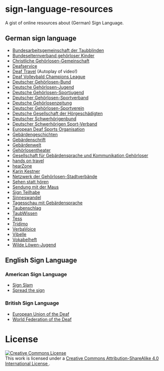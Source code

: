 # sign-language-resources

A gist of online resources about (German) Sign Language.

## German sign language

* [Bundesarbeitsgemeinschaft der Taubblinden](http://bundesarbeitsgemeinschaft-taubblinden.de/)
* [Bundeselternverband gehörloser Kinder](http://gehoerlosekinder.de/)
* [Christliche Gehörlosen-Gemeinschaft](http://cgg-online.de/)
* [Deafservice](http://www.deafservice.de/de/index.php)
* [Deaf Travel](http://www.deaftravel.de/) (Autoplay of video!)
* [Deaf Volleybald Champions League](http://www.dvcl.info/)
* [Deutscher Gehörlosen-Bund](http://www.gehoerlosen-bund.de)
* [Deutsche Gehörlosen-Jugend](http://www.gehoerlosen-jugend.de/)
* [Deutsche Gehörlosen-Sportjugend](http://www.dg-sportjugend.de/)
* [Deutscher Gehörlosen-Sportverband](http://www.dgs-vb.de/)
* [Deutsche Gehörlosenzeitung](http://www.gehoerlosenzeitung.de/)
* [Deutscher Gehörlosen-Sportverein](http://www.dg-sv.de/)
* [Deutsche Gesellschaft der Hörgeschädigten](http://www.deutsche-gesellschaft.de/)
* [Deutscher Schwerhörigenbund](http://www.schwerhoerigen-netz.de/MAIN/home.asp)
* [Deutscher Schwerhörigen Sport-Verband](http://www.d-s-s-v.de/)
* [European Deaf Sports Organisation](http://www.edso.eu/)
* [Gebärdengeschichten](http://kinderbuecher.gmu.de/#geschichten)
* [Gebärdenschrift](http://gebaerdenschrift.de/)
* [Gebärdenwelt](http://www.gebaerdenwelt.tv/)
* [Gehörlosentheater](http://www.gehoerlosentheater.de/)
* [Gesellschaft für Gebärdensprache und Kommunikation Gehörloser](https://www.idgs.uni-hamburg.de/ueber-das-institut/ggkg.html)
* [hands on travel](http://www.handsontvl.com/)
* [hearZone](http://www.hearzone.net/)
* [Karin Kestner](http://kestner.de/)
* [Netzwerk der Gehörlosen-Stadtverbände](http://www.net-gest.de/)
* [Sehen statt hören](https://www.br.de/br-fernsehen/sendungen/sehen-statt-hoeren/index.html)
* [Sendung mit der Maus](http://www.wdrmaus.de/aktuelle-sendung/gebaerden.php5)
* [Sign Teilhabe](http://www.sign-teilhabe.vgku.de/)
* [Sinneswandel](http://www.sinneswandel-berlin.de/)
* [Tagesschau mit Gebärdensprache](http://www.ardmediathek.de/tv/Tagesschau-mit-Geb%C3%A4rdensprache/Sendung?documentId=12722002)
* [Taubenschlag](http://taubenschlag.de/)
* [TaubWissen](http://www.taubwissen.de/content/)
* [Tess](http://www.tess-relay-dienste.de/)
* [Tridimo](http://www.tridimo.de/)
* [VerbaVoice](http://www.verbavoice.de/)
* [Vibelle](http://www.vibelle.de/)
* [Vokabelheft](https://www.sign-lang.uni-hamburg.de/alex/)
* [Wilde Löwen-Jugend](http://www.wildeloewenjugend.de/)

## English Sign Language

### American Sign Language

* [Sign Slam](http://www.aslam.com/press)
* [Spread the sign](http://www.spreadthesign.com/)

### British Sign Language

* [European Union of the Deaf](https://www.eud.eu/)
* [World Federation of the Deaf](http://wfdeaf.org/)

# License

<a rel="license" href="http://creativecommons.org/licenses/by-sa/4.0/">
<img alt="Creative Commons License" style="border-width:0" src="https://i.creativecommons.org/l/by-sa/4.0/88x31.png" />
</a>
<br />
This work is licensed under a
<a rel="license" href="http://creativecommons.org/licenses/by-sa/4.0/">
Creative Commons Attribution-ShareAlike 4.0 International License
</a>.
